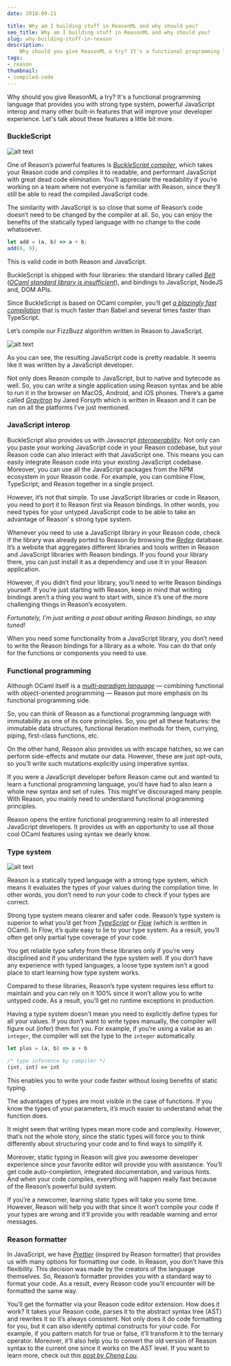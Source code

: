 ```yaml
---
date: 2018-09-11

title: Why am I building stuff in ReasonML and why should you?
seo_title: Why am I building stuff in ReasonML and why should you?
slug: why-building-stuff-in-reason
description:
    Why should you give ReasonML a try? It's a functional programming language that provides you with strong type system, powerful JavaScript interop and many other built-in features that will improve your developer experience.
tags:
- reason
thumbnail:
- compiled-code
---
```


Why should you give ReasonML a try? It's a functional programming language that provides you with strong type system, powerful JavaScript interop and many other built-in features that will improve your developer experience. Let's talk about these features a little bit more.

### BuckleScript

![alt text](./images/bucklescript.jpg "BuckleScript logo")

One of Reason’s powerful features is *[BuckleScript compiler](https://bucklescript.github.io/)*, which takes your Reason code and compiles it to readable, and performant JavaScript with great dead code elimination. You’ll appreciate the readability if you’re working on a team where not everyone is familiar with Reason, since they’ll still be able to read the compiled JavaScript code.

The similarity with JavaScript is so close that some of Reason’s code doesn’t need to be changed by the compiler at all. So, you can enjoy the benefits of the statically typed language with no change to the code whatsoever.

```js
let add = (a, b) => a + b;
add(6, 9);
```

This is valid code in both Reason and JavaScript.

BuckleScript is shipped with four libraries: the standard library called *[Belt](https://bucklescript.github.io/bucklescript/api/Belt.html)* (*[OCaml standard library is insufficient](https://discuss.ocaml.org/t/what-is-the-preferable-solution-for-the-role-of-standard-library/1092)*), and bindings to JavaScript, NodeJS and, DOM APIs.

Since BuckleScript is based on OCaml compiler, you’ll get *[a blazingly fast compilation](https://bucklescript.github.io/docs/en/build-performance)* that is much faster than Babel and several times faster than TypeScript.

Let’s compile our FizzBuzz algorithm written in Reason to JavaScript.

![alt text](./images/compiled-code.jpg "Reason’s code compilation to JavaScript through BuckleScript")

As you can see, the resulting JavaScript code is pretty readable. It seems like it was written by a JavaScript developer.

Not only does Reason compile to JavaScript, but to native and bytecode as well. So, you can write a single application using Reason syntax and be able to run it in the browser on MacOS, Android, and iOS phones. There’s a game called *[Gravitron](https://github.com/jaredly/gravitron)* by Jared Forsyth which is written in Reason and it can be run on all the platforms I’ve just mentioned.

### JavaScript interop

BuckleScript also provides us with Javascript *[interoperability](https://en.wikipedia.org/wiki/Interoperability)*. Not only can you paste your working JavaScript code in your Reason codebase, but your Reason code can also interact with that JavaScript one. This means you can easily integrate Reason code into your existing JavaScript codebase. Moreover, you can use all the JavaScript packages from the NPM ecosystem in your Reason code. For example, you can combine Flow, TypeScript, and Reason together in a single project.

However, it’s not that simple. To use JavaScript libraries or code in Reason, you need to port it to Reason first via Reason bindings. In other words, you need types for your untyped JavaScript code to be able to take an advantage of Reason’ s strong type system.

Whenever you need to use a JavaScript library in your Reason code, check if the library was already ported to Reason by browsing the *[Redex](https://redex.github.io/)* database. It’s a website that aggregates different libraries and tools written in Reason and JavaScript libraries with Reason bindings. If you found your library there, you can just install it as a dependency and use it in your Reason application.

However, if you didn’t find your library, you’ll need to write Reason bindings yourself. If you’re just starting with Reason, keep in mind that writing bindings aren’t a thing you want to start with, since it’s one of the more challenging things in Reason’s ecosystem.

*Fortunately, I’m just writing a post about writing Reason bindings, so stay tuned!*

When you need some functionality from a JavaScript library, you don’t need to write the Reason bindings for a library as a whole. You can do that only for the functions or components you need to use.

### Functional programming

Although OCaml itself is a *[multi-paradigm language](https://en.wikipedia.org/wiki/OCaml)* — combining functional with object-oriented programming — Reason put more emphasis on its functional programming side.

So, you can think of Reason as a functional programming language with immutability as one of its core principles. So, you get all these features: the immutable data structures, functional iteration methods for them, currying, piping, first-class functions, etc.

On the other hand, Reason also provides us with escape hatches, so we can perform side-effects and mutate our data. However, these are just opt-outs, so you’ll write such mutations explicitly using imperative syntax.

If you were a JavaScript developer before Reason came out and wanted to learn a functional programming language, you’d have had to also learn a whole new syntax and set of rules. This might’ve discouraged many people. With Reason, you mainly need to understand functional programming principles.

Reason opens the entire functional programming realm to all interested JavaScript developers. It provides us with an opportunity to use all those cool OCaml features using syntax we dearly know.

### Type system

![alt text](./images/lipsticks.jpg "Picture of lipsticks")

Reason is a statically typed language with a strong type system, which means it evaluates the types of your values during the compilation time. In other words, you don’t need to run your code to check if your types are correct.

Strong type system means clearer and safer code. Reason’s type system is superior to what you’d get from *[TypeScript](https://www.typescriptlang.org/)* or *[Flow](https://flow.org/)* (which is written in OCaml). In Flow, it’s quite easy to lie to your type system. As a result, you’ll often get only partial type coverage of your code.

You get reliable type safety from these libraries only if you’re very disciplined and if you understand the type system well. If you don’t have any experience with typed languages, a loose type system isn’t a good place to start learning how type system works.

Compared to these libraries, Reason’s type system requires less effort to maintain and you can rely on it 100% since it won’t allow you to write untyped code. As a result, you’ll get no runtime exceptions in production.

Having a type system doesn’t mean you need to explicitly define types for all your values. If you don’t want to write types manually, the compiler will figure out (infer) them for you. For example, if you’re using a value as an `integer`, the compiler will set the type to the `integer` automatically.

```js
let plus = (a, b) => a + b

/* type inference by compiler */
(int, int) => int
```

This enables you to write your code faster without losing benefits of static typing.

The advantages of types are most visible in the case of functions. If you know the types of your parameters, it’s much easier to understand what the function does.

It might seem that writing types mean more code and complexity. However, that’s not the whole story, since the static types will force you to think differently about structuring your code and to find ways to simplify it.

Moreover, static typing in Reason will give you awesome developer experience since your favorite editor will provide you with assistance. You’ll get code auto-completion, integrated documentation, and various hints. And when your code compiles, everything will happen really fast because of the Reason’s powerful build system.

If you’re a newcomer, learning static types will take you some time. However, Reason will help you with that since it won’t compile your code if your types are wrong and it’ll provide you with readable warning and error messages.

### Reason formatter

In JavaScript, we have *[Prettier](https://prettier.io/)* (inspired by Reason formatter) that provides us with many options for formatting our code. In Reason, you don’t have this flexibility. This decision was made by the creators of the language themselves. So, Reason’s formatter provides you with a standard way to format your code. As a result, every Reason code you’ll encounter will be formatted the same way.

You’ll get the formatter via your Reason code editor extension. How does it work? It takes your Reason code, parses it to the abstract syntax tree (AST) and rewrites it so it’s always consistent. Not only does it do code formatting for you, but it can also identify optimal constructs for your code. For example, if you pattern match for true or false, it’ll transform it to the ternary operator. Moreover, it’ll also help you to convert the old version of Reason syntax to the current one since it works on the AST level. If you want to learn more, check out this *[post by Cheng Lou](https://medium.com/@chenglou/cool-things-reason-formatter-does-9e1f79e25a82)*.